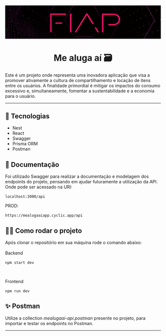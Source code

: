 <p align="center">
<img src = "./assets/fiap.png" alt="fiap logo">
</p>

# <center>Me aluga aí 🗃️</center>

Este é um projeto onde representa uma inovadora aplicação que visa a promover ativamente a cultura de compartilhamento e locação de itens entre os usuários. 
A finalidade primordial é mitigar os impactos do consumo excessivo e, simultaneamente, fomentar a sustentabilidade e a economia para o usuário. 

---
## 📝 Tecnologias
* Nest
* React 
* Swagger
* Prisma ORM
* Postman

## 📄 Documentação 
Foi utilizado Swagger para realizar a documentação e modelagem dos endpoints do projeto, pensando em ajudar futuramente a utilização da API. Onde pode ser acessado na URI:
```
localhost:3000/api
```
PROD:
```
https://mealugaaiapp.cyclic.app/api
```

## 🧑‍💻 Como rodar o projeto
Após clonar o repositório em sua máquina rode o comando abaixo: 
<br />
<br />
Backend
```
npm start dev
```
<br />

Frontend
```
npm run dev
```

## ✨ Postman
Utilize a collection _mealugaai-api.postman_ presente no projeto, para importar e testar os endpoints no Postman. 

___
